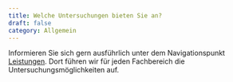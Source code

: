 ```yaml
---
title: Welche Untersuchungen bieten Sie an?
draft: false
category: Allgemein
---
```

Informieren Sie sich gern ausführlich unter dem Navigationspunkt [Leistungen](/leistungen). Dort führen wir für jeden Fachbereich die Untersuchungsmöglichkeiten auf.
